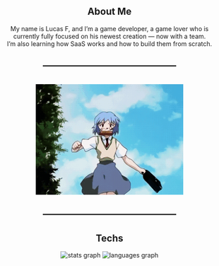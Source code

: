 <h2 align="center">About Me</h2>

<p align="center">
  My name is Lucas F, and I’m a game developer, a game lover who is currently fully focused on his newest creation — now with a team. <br>
  I’m also learning how SaaS works and how to build them from scratch.
</p>

<hr style="border: none; border-top: 2px solid #444; margin: 40px auto; width: 60%;" />

<div align="center">
  <img src="https://github.com/NUBI400/Rei-Ayanami-with-Toast/blob/main/rei-ayanami-evangelion.gif?raw=true" alt="running anime girl gif" height="250" />
</div>

<hr style="border: none; border-top: 2px solid #444; margin: 40px auto; width: 60%;" />

<h2 align="center">Techs</h2>

<div align="center">
  <img src="https://github-readme-stats.vercel.app/api?username=NUBI400&hide_title=false&hide_rank=false&show_icons=true&include_all_commits=true&count_private=true&disable_animations=false&theme=tokyonight&locale=en&hide_border=false&order=1&custom_title=Stats" height="150" alt="stats graph" />
  <img src="https://github-readme-stats.vercel.app/api/top-langs?username=NUBI400&locale=en&hide_title=false&layout=compact&card_width=320&langs_count=5&theme=tokyonight&hide_border=false&order=2" height="140" alt="languages graph" />
</div>
